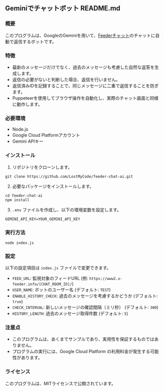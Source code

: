 ## Geminiでチャットボット README.md

### 概要

このプログラムは、GoogleのGeminiを用いて、[Feederチャット](https://www.x-feeder.info/)のチャットに自動で返信するボットです。

### 特徴

* 最新のメッセージだけでなく、過去のメッセージも考慮した自然な返答を生成します。
* 返信の必要がないと判断した場合、返信を行いません。
* 返信済みIDを記録することで、同じメッセージに二重で返信することを防ぎます。
* Puppeteerを使用してブラウザ操作を自動化し、実際のチャット画面と同様に動作します。

### 必要環境

* Node.js
* Google Cloud Platformアカウント
* Gemini APIキー

### インストール

1. リポジトリをクローンします。
```
git clone https://github.com/LostMyCode/feeder-chat-ai.git
```

2. 必要なパッケージをインストールします。
```
cd feeder-chat-ai
npm install
```

3. `.env` ファイルを作成し、以下の環境変数を設定します。
```
GEMINI_API_KEY=YOUR_GEMINI_API_KEY
```

### 実行方法

```
node index.js
```

### 設定

以下の設定項目は `index.js` ファイルで変更できます。

* `FEED_URL`: 監視対象のフィードURL (例: `https://www2.x-feeder.info/[CHAT_ROOM_ID]/`)
* `USER_NAME`: ボットのユーザー名 (デフォルト: `TEST`)
* `ENABLE_HISTORY_CHECK`: 過去のメッセージを考慮するかどうか (デフォルト: `true`)
* `CHECK_INTERVAL`: 新しいメッセージの確認間隔（ミリ秒） (デフォルト: `300`)
* `HISTORY_LENGTH`: 過去のメッセージ取得件数 (デフォルト: `5`)

### 注意点

* このプログラムは、あくまでサンプルであり、実用性を保証するものではありません。
* プログラムの実行には、Google Cloud Platform の利用料金が発生する可能性があります。

### ライセンス

このプログラムは、MITライセンスで公開されています。